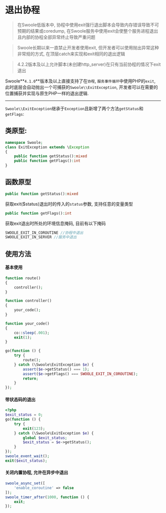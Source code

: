 # 退出协程

> 在Swoole低版本中, 协程中使用exit强行退出脚本会导致内存错误导致不可预期的结果或coredump, 在Swoole服务中使用exit会使整个服务进程退出且内部的协程全部异常终止导致严重问题

> Swoole长期以来一直禁止开发者使用exit, 但开发者可以使用抛出异常这种非常规的方式, 在顶层catch来实现和exit相同的退出逻辑

> 4.2.2版本及以上允许脚本(未创建http_server)在只有当前协程的情况下exit退出

Swoole**`4.1.0`**版本及以上直接支持了在`协程`, `服务事件循环`中使用PHP的`exit`, 此时底层会自动抛出一个可捕获的`Swoole\\ExitException`, 开发者可以在需要的位置捕获并实现与原生PHP一样的退出逻辑.

---

`Swoole\\ExitException`继承于`Exception`且新增了两个方法`getStatus`和`getFlags`:

类原型:
---
```php
namespace Swoole;
class ExitException extends \Exception
{
	public function getStatus():mixed
	public function getFlags():int
}
```

函数原型
---
```php
public function getStatus():mixed
```
获取exit($status)退出时的传入的`status`参数, 支持任意的变量类型

```php
public function getFlags():int
```
获取exit退出时所处的环境信息掩码, 目前有以下掩码
```C
SWOOLE_EXIT_IN_COROUTINE //协程中退出
SWOOLE_EXIT_IN_SERVER //服务中退出
```
使用方法
---
#### 基本使用
```php
function route()
{
    controller();
}

function controller()
{
    your_code();
}

function your_code()
{
    co::sleep(.001);
    exit(1);
}

go(function () {
    try {
        route();
    } catch (\Swoole\ExitException $e) {
        assert($e->getStatus() === 1);
        assert($e->getFlags() === SWOOLE_EXIT_IN_COROUTINE);
        return;
    }
});
```

#### 带状态码的退出
```php
<?php
$exit_status = 0;
go(function () {
    try {
        exit(123);
    } catch (\Swoole\ExitException $e) {
        global $exit_status;
        $exit_status = $e->getStatus();
    }
});
swoole_event_wait();
exit($exit_status);
```

#### 关闭内置协程, 允许在异步中退出

```php
swoole_async_set([
    'enable_coroutine' => false
]);
swoole_timer_after(1000, function () {
    exit;
});
```